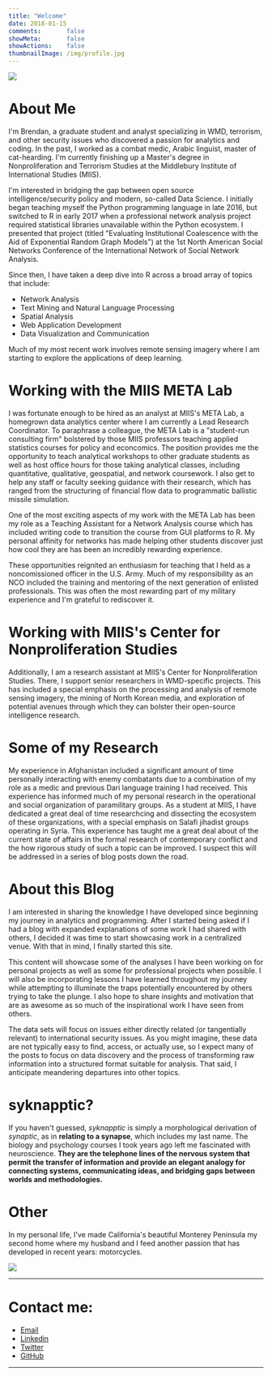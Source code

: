 ```yaml
---
title: "Welcome"
date: 2018-01-15
comments:       false
showMeta:       false
showActions:    false
thumbnailImage: /img/profile.jpg
---
```


![](/img/at_greenbeans.jpg)

# About Me

I'm Brendan, a graduate student and analyst specializing in WMD, terrorism, and other security issues who discovered a passion for analytics and coding. In the past, I worked as a combat medic, Arabic linguist, master of cat-hearding. I'm currently finishing up a Master's degree in Nonproliferation and Terrorism Studies at the Middlebury Institute of International Studies (MIIS).

I'm interested in bridging the gap between open source intelligence/security policy and modern, so-called Data Science. I initially began teaching myself the Python programming language in late 2016, but switched to R in early 2017 when a professional network analysis project required statistical libraries unavailable within the Python ecosystem. I presented that project (titled "Evaluating Institutional Coalescence with the Aid of Exponential Random Graph Models") at the 1st North American Social Networks Conference of the International Network of Social Network Analysis.

Since then, I have taken a deep dive into R across a broad array of topics that include: 

* Network Analysis
* Text Mining and Natural Language Processing
* Spatial Analysis
* Web Application Development
* Data Visualization and Communication

Much of my most recent work involves remote sensing imagery where I am starting to explore the applications of deep learning.

# Working with the MIIS META Lab

I was fortunate enough to be hired as an analyst at MIIS's META Lab, a homegrown data analytics center where I am currently a Lead Research Coordinator. To paraphrase a colleague, the META Lab is a "student-run consulting firm" bolstered by those MIIS professors teaching applied statistics courses for policy and econcomics. The position provides me the opportunity to teach analytical workshops to other graduate students as well as host office hours for those taking analytical classes, including quantitative, qualitative, geospatial, and network coursework. I also get to help any staff or faculty seeking guidance with their research, which has ranged from the structuring of financial flow data to programmatic ballistic missile simulation.

One of the most exciting aspects of my work with the META Lab has been my role as a Teaching Assistant for a Network Analysis course which has included writing code to transition the course from GUI platforms to R. My personal affinity for networks has made helping other students discover just how cool they are has been an incredibly rewarding experience.

These opportunities reignited an enthusiasm for teaching that I held as a noncomissioned officer in the U.S. Army. Much of my responsibility as an NCO included the training and mentoring of the next generation of enlisted professionals. This was often the most rewarding part of my military experience and I'm grateful to rediscover it.

# Working with MIIS's Center for Nonproliferation Studies

Additionally, I am a research assistant at MIIS's Center for Nonproliferation Studies. There, I support senior researchers in WMD-specific projects. This has included a special emphasis on the processing and analysis of remote sensing imagery, the mining of North Korean media, and exploration of potential avenues through which they can bolster their open-source intelligence research.

# Some of my Research

My experience in Afghanistan included a significant amount of time personally interacting with enemy combatants due to a combination of my role as a medic and previous Dari language training I had received. This experience has informed much of my personal research in the operational and social organization of paramilitary groups. As a student at MIIS, I have dedicated a great deal of time researchcing and dissecting the ecosystem of these organizations, with a special emphasis on Salafi jihadist groups operating in Syria. This experience has taught me a great deal about of the current state of affairs in the formal research of contemporary conflict and the how rigorous study of such a topic can be improved. I suspect this will be addressed in a series of blog posts down the road.

# About this Blog

I am interested in sharing the knowledge I have developed since beginning my journey in analytics and programming. After I started being asked if I had a blog with expanded explanations of some work I had shared with others, I decided it was time to start showcasing work in a centralized venue. With that in mind, I finally started this site.

This content will showcase some of the analyses I have been working on for personal projects as well as some for professional projects when possible. I will also be incorporating lessons I have learned throughout my journey while attempting to illuminate the traps potentially encountered by others trying to take the plunge. I also hope to share insights and motivation that are as awesome as so much of the inspirational work I have seen from others. 

The data sets will focus on issues either directly related (or tangentially relevant) to international security issues. As you might imagine, these data are not typically easy to find, access, or actually use, so I expect many of the posts to focus on data discovery and the process of transforming raw information into a structured format suitable for analysis. That said, I anticipate meandering departures into other topics.

# syknapptic?

If you haven't guessed, _syknapptic_ is simply a morphological derivation of _synaptic_, as in __relating to a synapse__, which includes my last name. The biology and psychology courses I took years ago left me fascinated with neuroscience. __They are the telephone lines of the nervous system that permit the transfer of information and provide an elegant analogy for connecting systems, communicating ideas, and bridging gaps between worlds and methodologies.__

# Other

In my personal life, I've made California's beautiful Monterey Peninsula my second home where my husband and I feed another passion that has developed in recent years: motorcycles.

![](/img/beach_bikes.jpg)

---

# Contact me:
- [Email](mailto:syknapptic@gmail.com)
- [Linkedin](https://www.linkedin.com/in/knappbrendan/)
- [Twitter](http://twitter.com/syknapptic)
- [GitHub](https://github.com/syknapptic)

-----